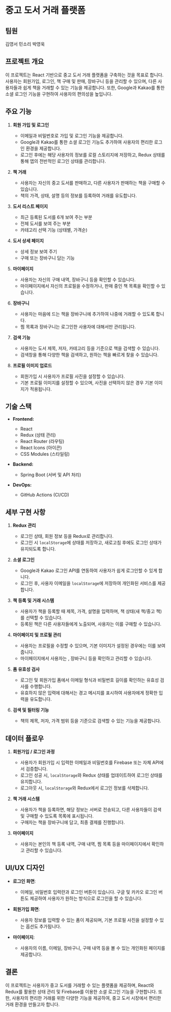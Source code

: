 # 중고 도서 거래 플랫폼

## 팀원

김영서
민소리
박영욱

## 프로젝트 개요

이 프로젝트는 React 기반으로 중고 도서 거래 플랫폼을 구축하는 것을 목표로 합니다. 사용자는 회원가입, 로그인, 책 구매 및 판매, 장바구니 등을 관리할 수 있으며, 다른 사용자들과 쉽게 책을 거래할 수 있는 기능을 제공합니다. 또한, Google과 Kakao를 통한 소셜 로그인 기능을 구현하여 사용자의 편의성을 높입니다.

## 주요 기능

1. **회원 가입 및 로그인**

   - 이메일과 비밀번호로 가입 및 로그인 기능을 제공합니다.
   - Google과 Kakao를 통한 소셜 로그인 기능도 추가하여 사용자의 편리한 로그인 환경을 제공합니다.
   - 로그인 후에는 해당 사용자의 정보를 로컬 스토리지에 저장하고, Redux 상태를 통해 앱의 전반적인 로그인 상태를 관리합니다.

2. **책 거래**

   - 사용자는 자신의 중고 도서를 판매하고, 다른 사용자가 판매하는 책을 구매할 수 있습니다.
   - 책의 가격, 상태, 설명 등의 정보를 등록하여 거래를 유도합니다.

3. **도서 리스트 페이지**

   - 최근 등록된 도서를 6개 보여 주는 부분
   - 전체 도서를 보여 주는 부분
   - 카테고리 선택 기능 (상태별, 가격순)

4. **도서 상세 페이지**

   - 상세 정보 보여 주기
   - 구매 또는 장바구니 담는 기능

5. **마이페이지**

   - 사용자는 자신의 구매 내역, 장바구니 등을 확인할 수 있습니다.
   - 마이페이지에서 자신의 프로필을 수정하거나, 판매 중인 책 목록을 확인할 수 있습니다.

6. **장바구니**

   - 사용자는 마음에 드는 책을 장바구니에 추가하여 나중에 거래할 수 있도록 합니다.
   - 찜 목록과 장바구니는 로그인한 사용자에 대해서만 관리됩니다.

7. **검색 기능**

   - 사용자는 도서 제목, 저자, 카테고리 등을 기준으로 책을 검색할 수 있습니다.
   - 검색창을 통해 다양한 책을 검색하고, 원하는 책을 빠르게 찾을 수 있습니다.

8. **프로필 이미지 업로드**
   - 회원가입 시 사용자가 프로필 사진을 설정할 수 있습니다.
   - 기본 프로필 이미지를 설정할 수 있으며, 사진을 선택하지 않은 경우 기본 이미지가 적용됩니다.

## 기술 스택

- **Frontend:**

  - React
  - Redux (상태 관리)
  - React Router (라우팅)
  - React Icons (아이콘)
  - CSS Modules (스타일링)

- **Backend:**

  - Spring Boot (서버 및 API 처리)

- **DevOps:**
  - GitHub Actions (CI/CD)

## 세부 구현 사항

1. **Redux 관리**

   - 로그인 상태, 회원 정보 등을 Redux로 관리합니다.
   - 로그인 시 `localStorage`에 상태를 저장하고, 새로고침 후에도 로그인 상태가 유지되도록 합니다.

2. **소셜 로그인**

   - Google과 Kakao 로그인 API를 연동하여 사용자가 쉽게 로그인할 수 있게 합니다.
   - 로그인 후, 사용자 이메일을 `localStorage`에 저장하여 개인화된 서비스를 제공합니다.

3. **책 등록 및 거래 시스템**

   - 사용자가 책을 등록할 때 제목, 가격, 설명을 입력하며, 책 상태(새 책/중고 책)를 선택할 수 있습니다.
   - 등록된 책은 다른 사용자들에게 노출되며, 사용자는 이를 구매할 수 있습니다.

4. **마이페이지 및 프로필 관리**

   - 사용자는 프로필을 수정할 수 있으며, 기본 이미지가 설정된 경우에는 이를 보여줍니다.
   - 마이페이지에서 사용자는 , 장바구니 등을 확인하고 관리할 수 있습니다.

5. **폼 유효성 검사**

   - 로그인 및 회원가입 폼에서 이메일 형식과 비밀번호 길이를 확인하는 유효성 검사를 수행합니다.
   - 유효하지 않은 입력에 대해서는 경고 메시지를 표시하여 사용자에게 정확한 입력을 유도합니다.

6. **검색 및 필터링 기능**
   - 책의 제목, 저자, 가격 범위 등을 기준으로 검색할 수 있는 기능을 제공합니다.

## 데이터 플로우

1. **회원가입 / 로그인 과정**

   - 사용자가 회원가입 시 입력한 이메일과 비밀번호를 Firebase 또는 자체 API에서 검증합니다.
   - 로그인 성공 시, `localStorage`와 Redux 상태를 업데이트하여 로그인 상태를 유지합니다.
   - 로그아웃 시, `localStorage`와 Redux에서 로그인 정보를 삭제합니다.

2. **책 거래 시스템**

   - 사용자가 책을 등록하면, 해당 정보는 서버로 전송되고, 다른 사용자들이 검색 및 구매할 수 있도록 목록에 표시됩니다.
   - 구매자는 책을 장바구니에 담고, 최종 결제를 진행합니다.

3. **마이페이지**
   - 사용자는 본인의 책 등록 내역, 구매 내역, 찜 목록 등을 마이페이지에서 확인하고 관리할 수 있습니다.

## UI/UX 디자인

- **로그인 화면**:

  - 이메일, 비밀번호 입력란과 로그인 버튼이 있습니다. 구글 및 카카오 로그인 버튼도 제공하여 사용자가 원하는 방식으로 로그인을 할 수 있습니다.

- **회원가입 화면**:

  - 사용자 정보를 입력할 수 있는 폼이 제공되며, 기본 프로필 사진을 설정할 수 있는 옵션도 추가됩니다.

- **마이페이지**:
  - 사용자의 이름, 이메일, 장바구니, 구매 내역 등을 볼 수 있는 개인화된 페이지를 제공합니다.

## 결론

이 프로젝트는 사용자가 중고 도서를 거래할 수 있는 플랫폼을 제공하며, React와 Redux를 활용한 상태 관리 및 Firebase를 이용한 소셜 로그인 기능을 구현합니다. 또한, 사용자의 편리한 거래를 위한 다양한 기능을 제공하여, 중고 도서 시장에서 편리한 거래 환경을 만들고자 합니다.
